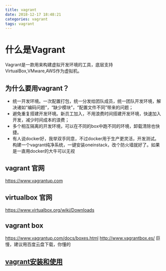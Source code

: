 ```yaml
---
title: vagrant
date: 2018-12-17 18:48:21
categories: vagrant
tags: vagrant
---
```


# 什么是Vagrant

Vagrant是一款用来构建虚拟开发环境的工具，底层支持VirtualBox,VMware,AWS作为虚拟机。

## 为什么要用vagrant？

* 统一开发环境。一次配置打包，统一分发给团队成员，统一团队开发环境，解决诸如“编码问题”，“缺少模块”，“配置文件不同”带来的问题；
* 避免重复搭建开发环境。新员工加入，不用浪费时间搭建开发环境，快速加入开发，减少时间成本的浪费；
* 多个相互隔离的开发环境，可以在不同的box中跑不同的环境，卸载清除也快捷。
* 有人说docker好，我举双手同意，不过docker用于生产更灵活，开发测试。构建一个vagrant纯净系统，一键安装oneinstack，改个防火墙就好了。如果是一直用docker的大牛可以无视

## vagrant 官网
https://www.vagrantup.com

## virtualbox 官网
https://www.virtualbox.org/wiki/Downloads

## vagrant box
https://www.vagrantup.com/docs/boxes.html
http://www.vagrantbox.es/
巨慢，建议用百度云盘下载，你懂的


## [vagrant安装和使用](/Learn/vagrant/install)